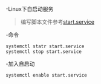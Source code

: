 -Linux下自启动服务
> 编写脚本文件参考[start.service](/conf/service/start.service.md)

-命令
```shell script
systemctl statr start.service
systemctl stop start.service
```

-加入自启动
```shell script
systemctl enable start.service
```